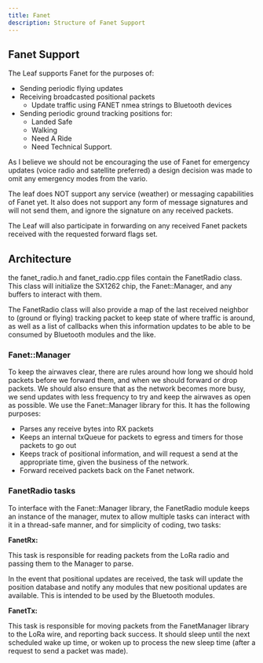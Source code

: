 ```yaml
---
title: Fanet
description: Structure of Fanet Support
---
```


## Fanet Support

The Leaf supports Fanet for the purposes of:

- Sending periodic flying updates
- Receiving broadcasted positional packets
  - Update traffic using FANET nmea strings to Bluetooth devices
- Sending periodic ground tracking positions for:
  - Landed Safe
  - Walking
  - Need A Ride
  - Need Technical Support.

As I believe we should not be encouraging the use of Fanet for emergency updates (voice radio and satellite preferred) a design decision was made to omit any emergency modes from the vario.

The leaf does NOT support any service (weather) or messaging capabilities of Fanet yet. It also does not support any form of message signatures and will not send them, and ignore the signature on any received packets.

The Leaf will also participate in forwarding on any received Fanet packets received with the requested forward flags set.

## Architecture

the fanet_radio.h and fanet_radio.cpp files contain the FanetRadio class. This class will initialize the SX1262 chip, the Fanet::Manager, and any buffers to interact with them.

The FanetRadio class will also provide a map of the last received neighbor to (ground or flying) tracking packet to keep state of where traffic is around, as well as a list of callbacks when this information updates to be able to be consumed by Bluetooth modules and the like.

### Fanet::Manager

To keep the airwaves clear, there are rules around how long we should hold packets before we forward them, and when we should forward or drop packets. We should also ensure that as the network becomes more busy, we send updates with less frequency to try and keep the airwaves as open as possible. We use the Fanet::Manager library for this. It has the following purposes:

- Parses any receive bytes into RX packets
- Keeps an internal txQueue for packets to egress and timers for those packets to go out
- Keeps track of positional information, and will request a send at the appropriate time, given the business of the network.
- Forward received packets back on the Fanet network.

### FanetRadio tasks

To interface with the Fanet::Manager library, the FanetRadio module keeps an instance of the manager, mutex to allow multiple tasks can interact with it in a thread-safe manner, and for simplicity of coding, two tasks:

**FanetRx:**

This task is responsible for reading packets from the LoRa radio and passing them to the Manager to parse.

In the event that positional updates are received, the task will update the position database and notify any modules that new positional updates are available. This is intended to be used by the Bluetooth modules.

**FanetTx:**

This task is responsible for moving packets from the FanetManager library to the LoRa wire, and reporting back success. It should sleep until the next scheduled wake up time, or woken up to process the new sleep time (after a request to send a packet was made).
